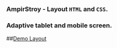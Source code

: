 ### AmpirStroy - Layout `HTML` and `CSS`.
### Adaptive tablet and mobile screen.

##[Demo Layout](https://alexpankov87.github.io/-AmpirStroy/)
